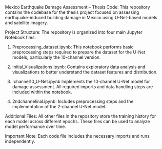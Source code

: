 
Mexico Earthquake Damage Assessment – Thesis Code:
This repository contains the codebase for the thesis project focused on assessing earthquake-induced building damage in Mexico using U-Net-based models and satellite imagery.

Project Structure:
The repository is organized into four main Jupyter Notebook files:

 1. Preprocessing_dataset.ipynb:
This notebook performs basic preprocessing steps required to prepare the dataset for the U-Net models, particularly the 10-channel version.

 2. Initial_Visualizations.ipynb:
Contains exploratory data analysis and visualizations to better understand the dataset features and distribution.

 3. `channel10_U-Net.ipynb
Implements the 10-channel U-Net model for damage assessment. All required imports and data handling steps are included within the notebook.

 4. 2ndchannelinal.ipynb:
Includes preprocessing steps and the implementation of the 2-channel U-Net model.

Additional Files:
All other files in the repository store the training history for each model across different epochs. These files can be used to analyze model performance over time.

Important Note: Each code file includes the necessary imports and runs independently.


